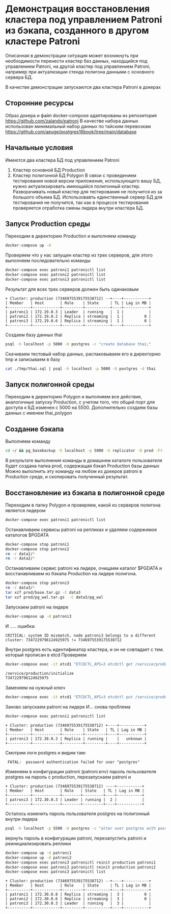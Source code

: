# Демонстрация восстановления кластера под управлением Patroni из бэкапа, созданного в другом кластере Patroni

Описанная в демонстрации ситуация может возникнуть при необходимости перенести кластер баз данных, находщийся под управлением Patroni, на другой кластер под управлением Patroni, например при актуализации стенда полигона данными с основного сервера БД.

В качестве демонстрации запускаются два кластера Patroni в докерах

## Сторонние ресурсы

Образ докера и файл docker-compose адаптированы из репозитория https://github.com/zalando/patroni
В качестве набора данных использован минимальный набор данных по тайским перевозкам https://github.com/aeuge/postgres16book/tree/main/database

## Начальные условия

Имеются два кластера БД под управлением Patroni
1. Кластер основной БД Production
2. Кластер полигонной БД Polygon
В связи с проведением тестирования новой версии приложения, использующего вашу БД, нужно актуализировать имеющийся полигонный кластер. Разворачивать новый кластер для тестирования не получится из за большого объема БД. Использовавть единственный сервер БД для тестирования не получится, так как в процессе тестирования проверяется отработка смены лидера внутри кластера БД.

## Запуск Production среды
Переходим в директорию Production и выполняем команду

```bash
docker-compose up -d
```

Проверяем что у нас запущен кластер из трех серверов, для этого выполняем последовательно команды
```bash
docker-compose exec patroni1 patronictl list
docker-compose exec patroni2 patronictl list
docker-compose exec patroni3 patronictl list
```

Результат для всех трех серверов должен быть одинаковым
```
+ Cluster: production (7346975539175538712) --+----+-----------+
| Member   | Host       | Role    | State     | TL | Lag in MB |
+----------+------------+---------+-----------+----+-----------+
| patroni1 | 172.19.0.3 | Leader  | running   |  1 |           |
| patroni2 | 172.19.0.2 | Replica | streaming |  1 |         0 |
| patroni3 | 172.19.0.6 | Replica | streaming |  1 |         0 |
+----------+------------+---------+-----------+----+-----------+
```

Создаем базу данных thai
```bash
psql -h localhost -p 5000 -U postgres -c "create database thai;"
```

Скачиваем тестовый набор данных, распаковываем его в директорию tmp и записываем в базу
```bash
cat ./tmp/thai.sql | psql -h localhost -p 5000 -U postgres -d thai
```

## Запуск полигонной среды

Переходим в директорию Polygon и выполняем все действия, аналогичные запуску Production, с учетом того, что общий порт для доступа к БД изменен с 5000 на 5500. Дополнительно создаем базы данных с именем thai_polygon

## Создание бэкапа 
Выполняем команду
```bash
cd ~/ && pg_basebackup -h localhost -p 5000 -U replicator -D prod -Ft -Xs -z -P
```
В результате выполнения команды в домашнем каталоге пользователя будет создана папка prod, содержащая бэкап Production базы данных 
Можно выполнить эту команду на любом из докеров patroni в Production среде, и скопировать полученный результат.

## Восстановление из бэкапа в полигонной среде
Переходим в папку Polygon и проверяем, какой из серверов полигона является лидером
```bash
docker-compose exec patroni1 patronictl list
```
Останавливаем сервисы patroni на репликах и удаляем содержимое каталогов $PGDATA
```bash
docker-compose stop patroni1
docker-compose stop patroni2
rm -r data1/*
rm -r data2/*
```
Останавливаем сервис patroni на лидере, очищаем каталог $PGDATA и восстанавливаем из бэкапа Production на лидере полигона.
```bash
docker-compose stop patroni3
rm -r data3/*
tar xzf prod/base.tar.gz -C data3
tar xzf prod/pg_wal.tar.gs  -C data3/pg_wal
```

Запускаем patroni на лидере
```bash
docker-compose up -d patroni3
```
И ..... ошибка:

```CRITICAL: system ID mismatch, node patroni3 belongs to a different cluster: 7347229796124925975 != 7346975539175538712```

Внутри postgres есть идентификатор кластера, и он не совпадает с тем. который прописан в etcd
Проверяем

```bash
docker-compose exec -it etcd1 "ETCDCTL_API=3 etcdctl get /service/production/initialize"

/service/production/initialize
7347229796124925975
```
Заменяем на нужный ключ
```bash
docker-compose exec -it etcd1 "ETCDCTL_API=3 etcdctl put /service/production/initialize 7346975539175538712"
```
Заново запускаем patroni на лидере
И... снова проблема

```bash
docker-compose exec patroni1 patronictl list
```
```
+ Cluster: production (7346975539175538712) +----+-----------+
| Member   | Host       | Role    | State   | TL | Lag in MB |
+----------+------------+---------+---------+----+-----------+
| patroni3 | 172.30.0.3 | Replica | running |    |   unknown |
+----------+------------+---------+---------+----+-----------+
```
Смотрим логи postgres и видим там:

``` FATAL:  password authentication failed for user "postgres"```

Изменяем в конфигурации patroni (patroni.env) пароль пользователя postgres на пароль с production, перезапускаем patroni и
```
+ Cluster: production (7346975539175538712) ----+-----------+
| Member   | Host       | Role   | State   | TL | Lag in MB |
+----------+------------+--------+---------+----+-----------+
| patroni3 | 172.30.0.3 | Leader | running |  2 |           |
+----------+------------+--------+---------+----+-----------+
```
Осталось изменить пароль пользователя postgres на полигонный внутри лидера

```bash
psql -h localhost -p 5500 -U postgres -c "alter user postgres with password 'polypostgres';"
```

вернуть пароль в конфигурации patroni, перезапустить patroni и реинициализировать реплики

```bash
docker-compose up -d patroni1
docker-compose up -d patroni2
docker-compose exec patroni3 patronictl reinit production patroni1
docker-compose exec patroni3 patronictl reinit production patroni2
docker-compose exec patroni3 patronictl list
```
```
+ Cluster: production (7346975539175538712) --+----+-----------+
| Member   | Host       | Role    | State     | TL | Lag in MB |
+----------+------------+---------+-----------+----+-----------+
| patroni1 | 172.30.0.8 | Replica | streaming |  3 |         0 |
| patroni2 | 172.30.0.6 | Replica | streaming |  3 |         0 |
| patroni3 | 172.30.0.3 | Leader  | running   |  3 |           |
+----------+------------+---------+-----------+----+-----------+
```

